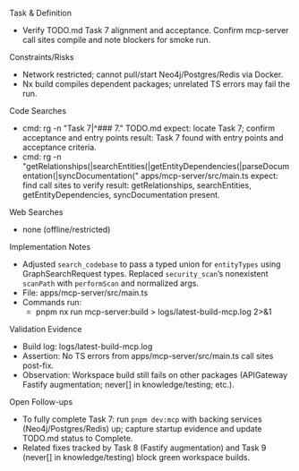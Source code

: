 Task & Definition
- Verify TODO.md Task 7 alignment and acceptance. Confirm mcp-server call sites compile and note blockers for smoke run.

Constraints/Risks
- Network restricted; cannot pull/start Neo4j/Postgres/Redis via Docker.
- Nx build compiles dependent packages; unrelated TS errors may fail the run.

Code Searches
- cmd: rg -n "Task 7|^### 7\." TODO.md
  expect: locate Task 7; confirm acceptance and entry points
  result: Task 7 found with entry points and acceptance criteria.
- cmd: rg -n "getRelationships\(|searchEntities\(|getEntityDependencies\(|parseDocumentation\(|syncDocumentation\(" apps/mcp-server/src/main.ts
  expect: find call sites to verify
  result: getRelationships, searchEntities, getEntityDependencies, syncDocumentation present.

Web Searches
- none (offline/restricted)

Implementation Notes
- Adjusted `search_codebase` to pass a typed union for `entityTypes` using GraphSearchRequest types. Replaced `security_scan`’s nonexistent `scanPath` with `performScan` and normalized args.
- File: apps/mcp-server/src/main.ts
- Commands run:
  - pnpm nx run mcp-server:build > logs/latest-build-mcp.log 2>&1

Validation Evidence
- Build log: logs/latest-build-mcp.log
- Assertion: No TS errors from apps/mcp-server/src/main.ts call sites post-fix.
- Observation: Workspace build still fails on other packages (APIGateway Fastify augmentation; never[] in knowledge/testing; etc.).

Open Follow-ups
- To fully complete Task 7: run `pnpm dev:mcp` with backing services (Neo4j/Postgres/Redis) up; capture startup evidence and update TODO.md status to Complete.
- Related fixes tracked by Task 8 (Fastify augmentation) and Task 9 (never[] in knowledge/testing) block green workspace builds.
